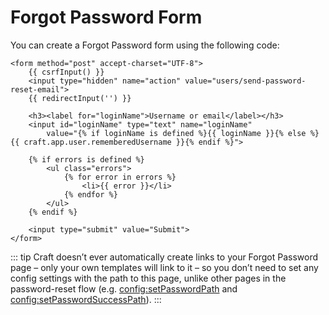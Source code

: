 # Forgot Password Form

You can create a Forgot Password form using the following code:

```twig
<form method="post" accept-charset="UTF-8">
    {{ csrfInput() }}
    <input type="hidden" name="action" value="users/send-password-reset-email">
    {{ redirectInput('') }}

    <h3><label for="loginName">Username or email</label></h3>
    <input id="loginName" type="text" name="loginName"
        value="{% if loginName is defined %}{{ loginName }}{% else %}{{ craft.app.user.rememberedUsername }}{% endif %}">

    {% if errors is defined %}
        <ul class="errors">
            {% for error in errors %}
                <li>{{ error }}</li>
            {% endfor %}
        </ul>
    {% endif %}

    <input type="submit" value="Submit">
</form>
```

::: tip
Craft doesn’t ever automatically create links to your Forgot Password page – only your own templates will link to it – so you don’t need to set any config settings with the path to this page, unlike other pages in the password-reset flow (e.g. <config:setPasswordPath> and <config:setPasswordSuccessPath>).
:::
